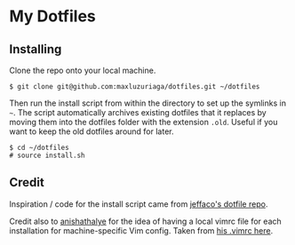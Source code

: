 My Dotfiles
===========

## Installing

Clone the repo onto your local machine.

    $ git clone git@github.com:maxluzuriaga/dotfiles.git ~/dotfiles

Then run the install script from within the directory to set up the symlinks in `~`. The script automatically archives existing dotfiles that it replaces by moving them into the dotfiles folder with the extension `.old`. Useful if you want to keep the old dotfiles around for later.

    $ cd ~/dotfiles
    # source install.sh

## Credit

Inspiration / code for the install script came from [jeffaco's dotfile repo](https://github.com/jeffaco/msft-dotfiles).

Credit also to [anishathalye](https://github.com/anishathalye) for the idea of having a local vimrc file for each installation for machine-specific Vim config. Taken from [his .vimrc here](https://github.com/anishathalye/dotfiles/blob/master/vimrc).
